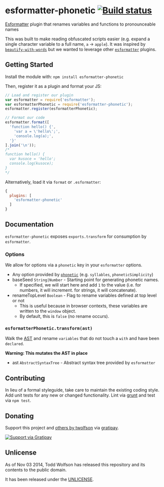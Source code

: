 # esformatter-phonetic [![Build status](https://travis-ci.org/twolfson/esformatter-phonetic.png?branch=master)](https://travis-ci.org/twolfson/esformatter-phonetic)

[Esformatter][`esformatter`] plugin that renames variables and functions to pronounceable names

This was built to make reading obfuscated scripts easier (e.g. expand a single character variable to a full name, `a` -> `apple`). It was inspired by [`beautify-with-words`][] but we wanted to leverage other [`esformatter`][] plugins.

[`beautify-with-words`]: https://github.com/zertosh/beautify-with-words
[`esformatter`]: https://github.com/millermedeiros/esformatter

## Getting Started
Install the module with: `npm install esformatter-phonetic`

Then, register it as a plugin and format your JS:

```js
// Load and register our plugin
var esformatter = require('esformatter');
var esformatterPhonetic = require('esformatter-phonetic');
esformatter.register(esformatterPhonetic);

// Format our code
esformatter.format([
  'function hello() {',
    'var a = \'hello\';',
    'console.log(a);',
  '}'
].join('\n'));
/*
function hello() {
  var kusoce = 'hello';
  console.log(kusoce);
}
*/
```

Alternatively, load it via `format` or `.esformatter`:

```js
{
  plugins: [
    'esformatter-phonetic'
  ]
}
```

## Documentation
`esformatter-phonetic` exposes `exports.transform` for consumption by `esformatter`.

### Options
We allow for options via a `phonetic` key in your `esformatter` options.

- Any option provided by [`phonetic`][] (e.g. `syllables`, `phoneticSimplicity`)
- baseSeed `String|Number` - Starting point for generating phonetic names.
    - If specified, we will start here and add `1` to the value (i.e. for numbers, it will increment. for strings, it will concatenate).
- renameTopLevel `Boolean` - Flag to rename variables defined at top level or not
    - This is useful because in browser contexts, these variables are written to the `window` object.
    - By default, this is `false` (no rename occurs).

[`phonetic`]: https://github.com/TomFrost/node-phonetic

### `esformatterPhonetic.transform(ast)`
Walk the [AST][] and rename `variables` that do not touch a `with` and have been `declared`.

**Warning: This mutates the AST in place**

- ast `AbstractSyntaxTree` - Abstract syntax tree provided by `esformatter`

[AST]: http://en.wikipedia.org/wiki/Abstract_syntax_tree

## Contributing
In lieu of a formal styleguide, take care to maintain the existing coding style. Add unit tests for any new or changed functionality. Lint via [grunt](https://github.com/gruntjs/grunt) and test via `npm test`.

## Donating
Support this project and [others by twolfson][gratipay] via [gratipay][].

[![Support via Gratipay][gratipay-badge]][gratipay]

[gratipay-badge]: https://cdn.rawgit.com/gratipay/gratipay-badge/2.x.x/dist/gratipay.png
[gratipay]: https://www.gratipay.com/twolfson/

## Unlicense
As of Nov 03 2014, Todd Wolfson has released this repository and its contents to the public domain.

It has been released under the [UNLICENSE][].

[UNLICENSE]: UNLICENSE
